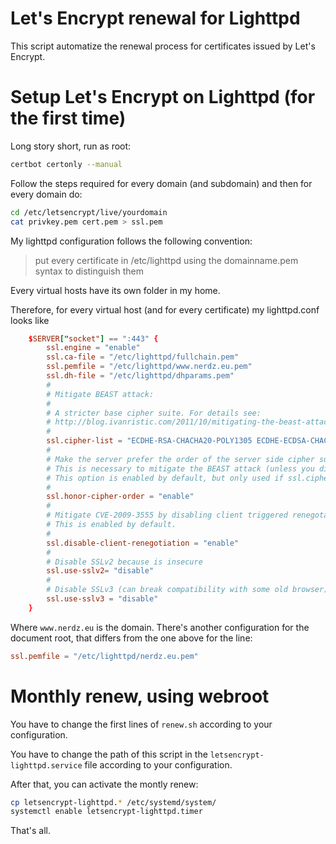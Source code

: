 Let's Encrypt renewal for Lighttpd
==================================

This script automatize the renewal process for certificates issued by Let's Encrypt.


# Setup Let's Encrypt on Lighttpd (for the first time)

Long story short, run as root:

```bash
certbot certonly --manual
```

Follow the steps required for every domain (and subdomain) and then for every domain do:

```bash
cd /etc/letsencrypt/live/yourdomain
cat privkey.pem cert.pem > ssl.pem
```

My lighttpd configuration follows the following convention:

> put every certificate in /etc/lighttpd using the domainname.pem syntax to distinguish them

Every virtual hosts have its own folder in my home.

Therefore, for every virtual host (and for every certificate) my lighttpd.conf looks like

```conf
    $SERVER["socket"] == ":443" {
        ssl.engine = "enable"
        ssl.ca-file = "/etc/lighttpd/fullchain.pem"
        ssl.pemfile = "/etc/lighttpd/www.nerdz.eu.pem"
		ssl.dh-file = "/etc/lighttpd/dhparams.pem"
        #
        # Mitigate BEAST attack:
        #
        # A stricter base cipher suite. For details see:
        # http://blog.ivanristic.com/2011/10/mitigating-the-beast-attack-on-tls.html
        #
        ssl.cipher-list = "ECDHE-RSA-CHACHA20-POLY1305 ECDHE-ECDSA-CHACHA20-POLY1305 AES128+EECDH:AES128+EDH:!aNULL:!eNULL"
        #
        # Make the server prefer the order of the server side cipher suite instead of the client suite.
        # This is necessary to mitigate the BEAST attack (unless you disable all non RC4 algorithms).
        # This option is enabled by default, but only used if ssl.cipher-list is set.
        #
        ssl.honor-cipher-order = "enable"
        #
        # Mitigate CVE-2009-3555 by disabling client triggered renegotation
        # This is enabled by default.
        #
        ssl.disable-client-renegotiation = "enable"
        #
        # Disable SSLv2 because is insecure
        ssl.use-sslv2= "disable"
        #
        # Disable SSLv3 (can break compatibility with some old browser) /cares
        ssl.use-sslv3 = "disable"
    }
```

Where `www.nerdz.eu` is the domain.
There's another configuration for the document root, that differs from the one above for the line:

```conf
ssl.pemfile = "/etc/lighttpd/nerdz.eu.pem"
```

# Monthly renew, using webroot

You have to change the first lines of `renew.sh` according to your configuration.

You have to change the path of this script in the `letsencrypt-lighttpd.service` file according to your configuration.

After that, you can activate the montly renew:

```bash
cp letsencrypt-lighttpd.* /etc/systemd/system/
systemctl enable letsencrypt-lighttpd.timer
```

That's all.

